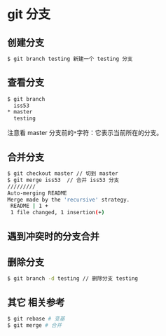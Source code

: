 # git 分支
## 创建分支
```bash
$ git branch testing 新建一个 testing 分支
```
## 查看分支
```bash
$ git branch
  iss53
* master
  testing
  ```
注意看 master 分支前的` * `字符：它表示当前所在的分支。
## 合并分支
```bash
$ git checkout master // 切到 master
$ git merge iss53  // 合并 iss53 分支
/////////
Auto-merging README
Merge made by the 'recursive' strategy.
 README | 1 +
 1 file changed, 1 insertion(+)
```
## 遇到冲突时的分支合并
## 删除分支
```bash
$ git branch -d testing // 删除分支 testing
```
## 其它 相关参考
```bash
$ git rebase # 变基
$ git merge # 合并
```
